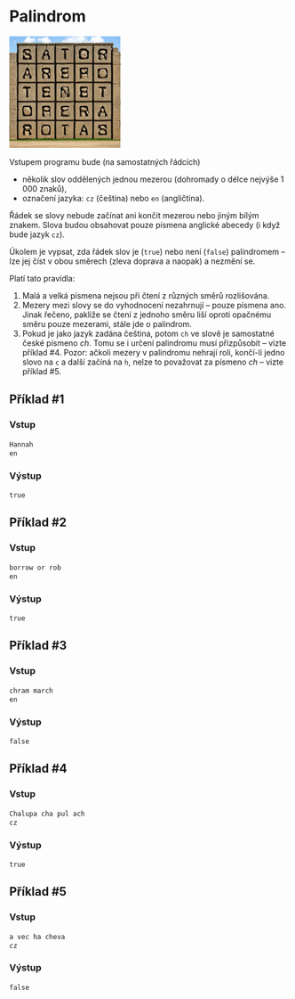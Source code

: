 # Palindrom

<img src="cover.webp" height="200" alt="ilustrace"/>

Vstupem programu bude (na samostatných řádcích)

- několik slov oddělených jednou mezerou (dohromady o délce nejvýše 1 000 znaků),
- označení jazyka: `cz` (čeština) nebo `en` (angličtina).

Řádek se slovy nebude začínat ani končit mezerou nebo jiným bílým znakem. Slova budou obsahovat pouze písmena anglické
abecedy (i když bude jazyk `cz`).

Úkolem je vypsat, zda řádek slov je (`true`) nebo není (`false`) palindromem – lze jej číst v obou směrech (zleva
doprava a naopak) a nezmění se.

Platí tato pravidla:

1. Malá a velká písmena nejsou při čtení z různých směrů rozlišována.
2. Mezery mezi slovy se do vyhodnocení nezahrnují – pouze písmena ano. Jinak řečeno, pakliže se čtení z jednoho směru
   liší oproti opačnému směru pouze mezerami, stále jde o palindrom.
3. Pokud je jako jazyk zadána čeština, potom `ch` ve slově je samostatné české písmeno *ch*. Tomu se i určení palindromu
   musí přizpůsobit – vizte příklad #4. Pozor: ačkoli mezery v palindromu nehrají roli, končí-li jedno slovo na `c` a
   další začíná na `h`, nelze to považovat za písmeno *ch* – vizte příklad #5.

## Příklad #1

### Vstup

```
Hannah
en
```

### Výstup

```
true
```

<div style="page-break-after: always;"></div>

## Příklad #2

### Vstup

```
borrow or rob
en
```

### Výstup

```
true
```

## Příklad #3

### Vstup

```
chram march
en
```

### Výstup

```
false
```

## Příklad #4

### Vstup

```
Chalupa cha pul ach
cz
```

### Výstup

```
true
```

## Příklad #5

### Vstup

```
a vec ha cheva
cz
```

### Výstup

```
false
```

<div style="page-break-after: always;"></div>
